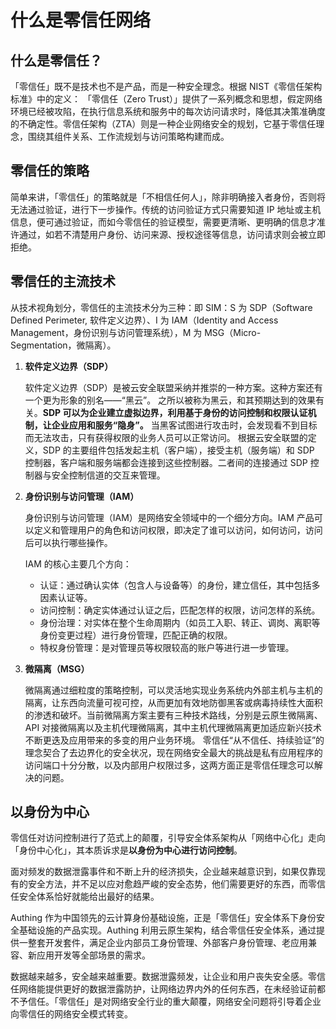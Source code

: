 # 什么是零信任网络

<LastUpdated/>

## 什么是零信任？
「零信任」既不是技术也不是产品，而是一种安全理念。根据 NIST《零信任架构标准》中的定义：
「零信任（Zero Trust）」提供了一系列概念和思想，假定网络环境已经被攻陷，在执行信息系统和服务中的每次访问请求时，降低其决策准确度的不确定性。零信任架构（ZTA）则是一种企业网络安全的规划，它基于零信任理念，围绕其组件关系、工作流规划与访问策略构建而成。

## 零信任的策略
简单来讲，「零信任」的策略就是「不相信任何人」，除非明确接入者身份，否则将无法通过验证，进行下一步操作。传统的访问验证方式只需要知道 IP 地址或主机信息，便可通过验证，而如今零信任的验证模型，需要更清晰、更明确的信息才准许通过，如若不清楚用户身份、访问来源、授权途径等信息，访问请求则会被立即拒绝。

## 零信任的主流技术
从技术视角划分，零信任的主流技术分为三种：即 SIM：S 为 SDP（Software Defined Perimeter, 软件定义边界）、I 为 IAM（Identity and Access Management，身份识别与访问管理系统），M 为 MSG（Micro-Segmentation，微隔离）。
1. **软件定义边界（SDP）**

   软件定义边界（SDP）是被云安全联盟采纳并推崇的一种方案。这种方案还有一个更为形象的别名——“黑云”。
   之所以被称为黑云，和其预期达到的效果有关。**SDP 可以为企业建立虚拟边界，利用基于身份的访问控制和权限认证机制，让企业应用和服务“隐身”。** 当黑客试图进行攻击时，会发现看不到目标而无法攻击，只有获得权限的业务人员可以正常访问。
   根据云安全联盟的定义，SDP 的主要组件包括发起主机（客户端），接受主机（服务端）和 SDP 控制器，客户端和服务端都会连接到这些控制器。二者间的连接通过 SDP 控制器与安全控制信道的交互来管理。


2. **身份识别与访问管理（IAM）**

   身份识别与访问管理（IAM）是网络安全领域中的一个细分方向。IAM 产品可以定义和管理用户的角色和访问权限，即决定了谁可以访问，如何访问，访问后可以执行哪些操作。

   IAM 的核心主要几个方向：
   - 认证：通过确认实体（包含人与设备等）的身份，建立信任，其中包括多因素认证等。
   - 访问控制：确定实体通过认证之后，匹配怎样的权限，访问怎样的系统。
   - 身份治理：对实体在整个生命周期内（如员工入职、转正、调岗、离职等身份变更过程）进行身份管理，匹配正确的权限。
   - 特权身份管理：是对管理员等权限较高的账户等进行进一步管理。

3. **微隔离（MSG）**

   微隔离通过细粒度的策略控制，可以灵活地实现业务系统内外部主机与主机的隔离，让东西向流量可视可控，从而更加有效地防御黑客或病毒持续性大面积的渗透和破坏。当前微隔离方案主要有三种技术路线，分别是云原生微隔离、API 对接微隔离以及主机代理微隔离，其中主机代理微隔离更加适应新兴技术不断更迭及应用带来的多变的用户业务环境。
   零信任“从不信任、持续验证”的理念契合了去边界化的安全状况，现在网络安全最大的挑战是私有应用程序的访问端口十分分散，以及内部用户权限过多，这两方面正是零信任理念可以解决的问题。

## 以身份为中心
零信任对访问控制进行了范式上的颠覆，引导安全体系架构从「网络中心化」走向「身份中心化」，其本质诉求是**以身份为中心进行访问控制**。

面对频发的数据泄露事件和不断上升的经济损失，企业越来越意识到，如果仅靠现有的安全方法，并不足以应对愈趋严峻的安全态势，他们需要更好的东西，而零信任安全体系恰好就能给出最好的结果。

Authing 作为中国领先的云计算身份基础设施，正是「零信任」安全体系下身份安全基础设施的产品实现。Authing 利用云原生架构，结合零信任安全体系，通过提供一整套开发套件，满足企业内部员工身份管理、外部客户身份管理、老应用兼容、新应用开发等全部场景的需求。

数据越来越多，安全越来越重要。数据泄露频发，让企业和用户丧失安全感。零信任网络能提供更好的数据泄露防护，让网络边界内外的任何东西，在未经验证前都不予信任。「零信任」是对网络安全行业的重大颠覆，网络安全问题将引导着企业向零信任的网络安全模式转变。


